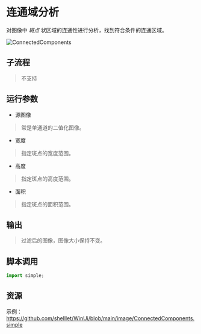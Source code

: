 # 连通域分析
对图像中 *斑点* 状区域的连通性进行分析，找到符合条件的连通区域。

![ConnectedComponents](./images/xx.png ':size=90%')

## 子流程
> 不支持


## 运行参数

* 源图像
>   常是单通道的二值化图像。
* 宽度
>   指定斑点的宽度范围。
* 高度
>   指定斑点的高度范围。
* 面积
>   指定斑点的面积范围。


## 输出

> 过滤后的图像，图像大小保持不变。    


## 脚本调用

```python
import simple;

```

## 资源

示例：https://github.com/shelllet/WinUi/blob/main/image/ConnectedComponents.simple

